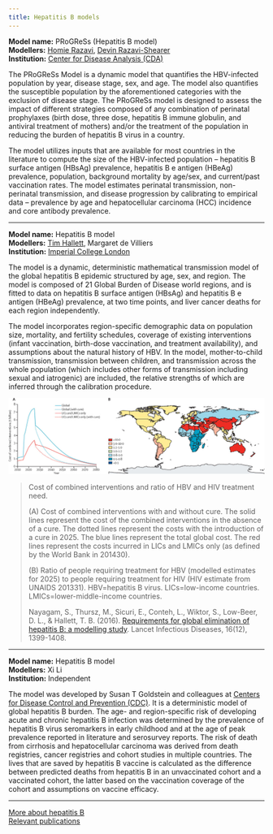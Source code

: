 ```yaml
---
title: Hepatitis B models
---
```


**Model name:**  PRoGReSs (Hepatitis B model)    
**Modellers:**   [Homie Razavi](http://www.centerforda.com/bio.htm), [Devin Razavi-Shearer](http://www.centerforda.com/bio.htm)    
**Institution:** [Center for Disease Analysis (CDA)](http://centerforda.com/)

The PRoGReSs Model is a dynamic model that quantifies the HBV-infected population by year, disease stage, sex, and age. The model also quantifies the susceptible population by the aforementioned categories with the exclusion of disease stage. The PRoGReSs model is designed to assess the impact of different strategies composed of any combination of perinatal prophylaxes (birth dose, three dose, hepatitis B immune globulin, and antiviral treatment of mothers) and/or the treatment of the population in reducing the burden of hepatitis B virus in a country. 

The model utilizes inputs that are available for most countries in the literature to compute the size of the HBV-infected population – hepatitis B surface antigen (HBsAg) prevalence, hepatitis B e antigen (HBeAg) prevalence, population, background mortality by age/sex, and current/past vaccination rates.  The model estimates perinatal transmission, non-perinatal transmission, and disease progression by calibrating to empirical data – prevalence by age and hepatocellular carcinoma (HCC) incidence and core antibody prevalence.   

---    
    
<div id="imperial"></div>

**Model name:** Hepatitis B model  
**Modellers:** [Tim Hallett](http://www.imperial.ac.uk/people/timothy.hallett), Margaret de Villiers   
**Institution:** [Imperial College London](https://www.imperial.ac.uk/school-public-health/infectious-disease-epidemiology/)

The model is a dynamic, deterministic mathematical transmission model of the global hepatitis B epidemic structured by age, sex, and region. The model is composed of 21 Global Burden of Disease world regions, and is fitted to data on hepatitis B surface antigen (HBsAg) and hepatitis B e antigen (HBeAg) prevalence, at two time points, and liver cancer deaths for each region independently. 

The model incorporates region-specific demographic data on population size, mortality, and fertility schedules, coverage of existing interventions (infant vaccination, birth-dose vaccination, and treatment availability), and assumptions about the natural history of HBV. In the model, mother-to-child transmission, transmission between children, and transmission across the whole population (which includes other forms of transmission including sexual and iatrogenic) are included, the relative strengths of which are inferred through the calibration procedure.

[![](/img/models/hep-b_model_tim_hallett.jpg)](/img/models/hep-b_model_tim_hallett.jpg)

> Cost of combined interventions and ratio of HBV and HIV treatment need.
>
> (A) Cost of combined interventions with and without cure. The solid lines represent the cost of the combined interventions in the absence of a cure. The dotted lines represent the costs with the introduction of a cure in 2025. The blue lines represent the total global cost. The red lines represent the costs incurred in LICs and LMICs only (as defined by the World Bank in 201430).  
> 
> (B) Ratio of people requiring treatment for HBV (modelled estimates for 2025) to people requiring treatment for HIV (HIV estimate from UNAIDS 201331). HBV=hepatitis B virus. LICs=low-income countries. LMICs=lower-middle-income countries.
>
> Nayagam, S., Thursz, M., Sicuri, E., Conteh, L., Wiktor, S., Low-Beer, D. L., & Hallett, T. B. (2016). [Requirements for global elimination of hepatitis B: a modelling study](http://www.thelancet.com/journals/laninf/article/PIIS1473-3099(16)30204-3/abstract). Lancet Infectious Diseases, 16(12), 1399-1408.



<div id="independent"></div>

---    

**Model name:**  Hepatitis B model    
**Modellers:**   Xi Li     
**Institution:** Independent

The model was developed by Susan T Goldstein and colleagues at [Centers for Disease Control and Prevention (CDC)](https://www.cdc.gov/). It is a deterministic model of global hepatitis B burden. The age- and region-specific risk of developing acute and chronic hepatitis B infection was determined by the prevalence of hepatitis B virus seromarkers in early childhood and at the age of peak prevalence reported in literature and serosurvey reports. The risk of death from cirrhosis and hepatocellular carcinoma was derived from death registries, cancer registries and cohort studies in multiple countries. The lives that are saved by hepatitis B vaccine is calculated as the difference between predicted deaths from hepatitis B in an unvaccinated cohort and a vaccinated cohort, the latter based on the vaccination coverage of the cohort and assumptions on vaccine efficacy. 

---

[More about hepatitis B](/diseases/hep-b)  
[Relevant publications](/publications#hep-b)
